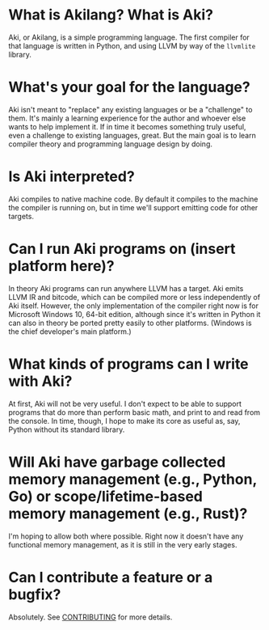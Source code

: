 # What is Akilang? What is Aki?

Aki, or Akilang, is a simple programming language. The first compiler for that language is written in Python, and using LLVM by way of the `llvmlite` library.

# What's your goal for the language?

Aki isn't meant to "replace" any existing languages or be a "challenge" to them. It's mainly a learning experience for the author and whoever else wants to help implement it. If in time it becomes something truly useful, even a challenge to existing languages, great. But the main goal is to learn compiler theory and programming language design by doing.

# Is Aki interpreted?

Aki compiles to native machine code. By default it compiles to the machine the compiler is running on, but in time we'll support emitting code for other targets.

# Can I run Aki programs on (insert platform here)?

In theory Aki programs can run anywhere LLVM has a target. Aki emits LLVM IR and bitcode, which can be compiled more or less independently of Aki itself. However, the only implementation of the compiler right now is for Microsoft Windows 10, 64-bit edition, although since it's written in Python it can also in theory be ported pretty easily to other platforms. (Windows is the chief developer's main platform.)

# What kinds of programs can I write with Aki?

At first, Aki will not be very useful. I don't expect to be able to support programs that do more than perform basic math, and print to and read from the console. In time, though, I hope to make its core as useful as, say, Python without its standard library.

# Will Aki have garbage collected memory management (e.g., Python, Go) or scope/lifetime-based memory management (e.g., Rust)?

I'm hoping to allow both where possible. Right now it doesn't have any functional memory management, as it is still in the very early stages.

# Can I contribute a feature or a bugfix?

Absolutely. See [CONTRIBUTING](CONTRIBUTING.md) for more details.